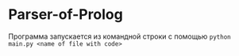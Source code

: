 # Parser-of-Prolog

Программа запускается из командной строки с помощью ```python main.py <name of file with code>```
